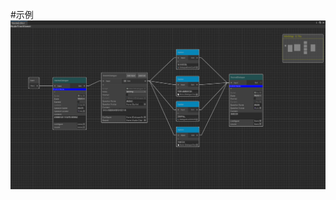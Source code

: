#示例
![image](https://github.com/Kinojiang/DialogueNodeEditor/blob/main/%E7%94%A8%E4%BE%8B%E5%9B%BE%E7%89%87/Behavior%20Designer%20-%20DialogueTreeScene%20-%20Windows%2C%20Mac%2C%20Linux%20-%20Unity%202021.3.11f1c1%20Personal%20_DX11_%202024_9_14%2011_04_24.png)
